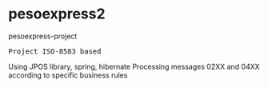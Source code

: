 # pesoexpress2
pesoexpress-project
<br />
<pre>Project ISO-8583 based</pre> 
Using JPOS library, spring, hibernate
Processing messages 02XX and 04XX according to specific business rules

